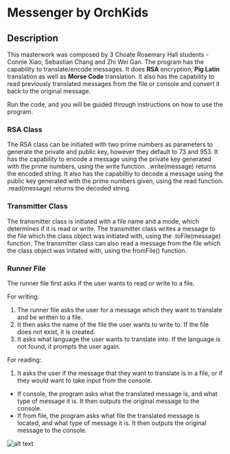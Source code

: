 # Messenger by OrchKids

## Description
This masterwork was composed by 3 Choate Rosemary Hall students - Connie Xiao, Sebastian Chang and Zhi Wei Gan.
The program has the capability to translate/encode messages. It does **RSA** encryption, **Pig Latin** translation as well as **Morse Code** translation.
It also has the capability to read previously translated messages from the file or console and convert it back to the original message.

Run the code, and you will be guided through instructions on how to use the program.

### RSA Class
The RSA class can be initiated with two prime numbers as parameters to generate the private and public key, however they default to 73 and 953.
It has the capability to encode a message using the private key generated with the prime numbers, using the write function. .write(message) returns the encoded string.
It also has the capabiltiy to decode a message using the public key generated with the prime numbers given, using the read function. .read(message) returns the decoded string.

### Transmitter Class
The transmitter class is initiated with a file name and a mode, which determines if it is read or write.
The transmitter class writes a message to the file which the class object was initiated with, using the .toFile(message) function.
The transmitter class can also read a message from the file which the class object was initated with, using the fromFile() function.

### Runner File
The runner file first asks if the user wants to read or write to a file.

For writing:
1. The runner file asks the user for a message which they want to translate and be written to a file.
2. It then asks the name of the file the user wants to write to. If the file does not exist, it is created.
3. It asks what language the user wants to translate into. If the language is not found, it prompts the user again.

For reading:
1. It asks the user if the message that they want to translate is in a file, or if they would want to take input from the console.
  * If console, the program asks what the translated message is, and what type of message it is. It then outputs the original message to the console.
  * If from file, the program asks what file the translated message is located, and what type of message it is. It then outputs the original message to the console.

![alt text](https://www.universal-translation-services.com/wp-content/uploads/2016/10/translator-250x250.png "IMAGE")
